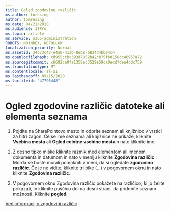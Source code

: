 ```yaml
---
title: Ogled zgodovine različic
ms.author: toresing
author: tomresing
ms.date: 04/21/2020
ms.audience: ITPro
ms.topic: article
ms.service: o365-administration
ROBOTS: NOINDEX, NOFOLLOW
localization_priority: Normal
ms.assetid: 34c73c42-e4a0-41ab-8eb8-a834d4bb04c4
ms.openlocfilehash: cd955ccbc393d7052b42cb75fb0158dc46957a72
ms.sourcegitcommit: c6692ce0fa1358ec3529e59ca0ecdfdea4cdc759
ms.translationtype: MT
ms.contentlocale: sl-SI
ms.lasthandoff: 09/15/2020
ms.locfileid: "47796448"
---
```

# <a name="view-version-history-of-a-file-or-list-item"></a>Ogled zgodovine različic datoteke ali elementa seznama

1. Pojdite na SharePointovo mesto in odprite seznam ali knjižnico v vrstici za hitri zagon. Če se ime seznama ali knjižnice ne prikaže, kliknite **Vsebina mesta** ali **Ogled celotne vsebine mesta**in nato kliknite ime.
    
2. Z desno tipko miške kliknite razmik med elementom ali imenom dokumenta in datumom in nato v meniju kliknite **Zgodovina različic** . Morda se boste morali pomakniti v meni, da si ogledate **zgodovino različic**. Če je ne vidite, kliknite tri pike (...) v pogovornem oknu in nato kliknite **Zgodovina različic**.
    
3. V pogovornem oknu Zgodovina različic pokažete na različico, ki jo želite prikazati, in kliknite puščico dol na desni strani, da pridobite seznam možnosti. Kliknite **pogled**.
    
[Več informacij o zgodovini različic](https://go.microsoft.com/fwlink/?linkid=875709)
  

